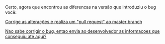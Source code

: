 Certo, agora que encontrou as diferencas na versão que introduziu o bug você:

[Corrige as alterações e realiza um "pull request" ao master branch](pull/pull.md)

[Nao sabe corrigir o bug, entao envia ao desenvolvedor as informacoes que conseguiu ate aqui?](../../revisa/revisar.md)